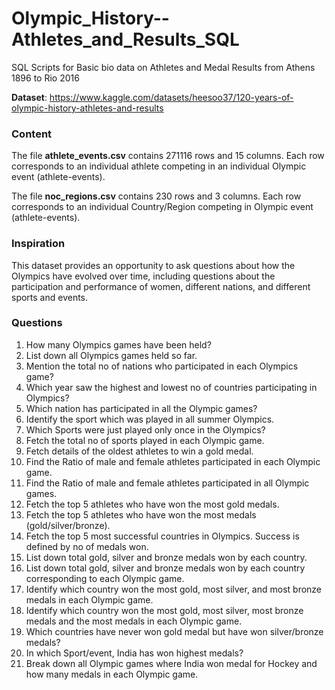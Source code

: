 # Olympic_History--Athletes_and_Results_SQL
SQL Scripts for Basic bio data on Athletes and Medal Results from Athens 1896 to Rio 2016

**Dataset**: https://www.kaggle.com/datasets/heesoo37/120-years-of-olympic-history-athletes-and-results

### Content

The file **athlete_events.csv** contains 271116 rows and 15 columns. Each row corresponds to an individual athlete competing in an individual Olympic event (athlete-events). 

The file **noc_regions.csv** contains 230 rows and 3 columns. Each row corresponds to an individual Country/Region competing in Olympic event (athlete-events). 

### Inspiration

This dataset provides an opportunity to ask questions about how the Olympics have evolved over time, including questions about the participation and performance of women, different nations, and different sports and events.

### Questions

1.	How many Olympics games have been held?
2.	List down all Olympics games held so far.
3.	Mention the total no of nations who participated in each Olympics game?
4.	Which year saw the highest and lowest no of countries participating in Olympics?
5.	Which nation has participated in all the Olympic games?
6.	Identify the sport which was played in all summer Olympics.
7.	Which Sports were just played only once in the Olympics?
8.	Fetch the total no of sports played in each Olympic game.
9.	Fetch details of the oldest athletes to win a gold medal.
10.	Find the Ratio of male and female athletes participated in each Olympic game.
11.	Find the Ratio of male and female athletes participated in all Olympic games.
12.	Fetch the top 5 athletes who have won the most gold medals.
13.	Fetch the top 5 athletes who have won the most medals (gold/silver/bronze).
14.	Fetch the top 5 most successful countries in Olympics. Success is defined by no of medals won.
15.	List down total gold, silver and bronze medals won by each country.
16.	List down total gold, silver and bronze medals won by each country corresponding to each Olympic game.
17.	Identify which country won the most gold, most silver, and most bronze medals in each Olympic game.
18.	Identify which country won the most gold, most silver, most bronze medals and the most medals in each Olympic game.
19.	Which countries have never won gold medal but have won silver/bronze medals?
20.	In which Sport/event, India has won highest medals?
21.	Break down all Olympic games where India won medal for Hockey and how many medals in each Olympic game.
